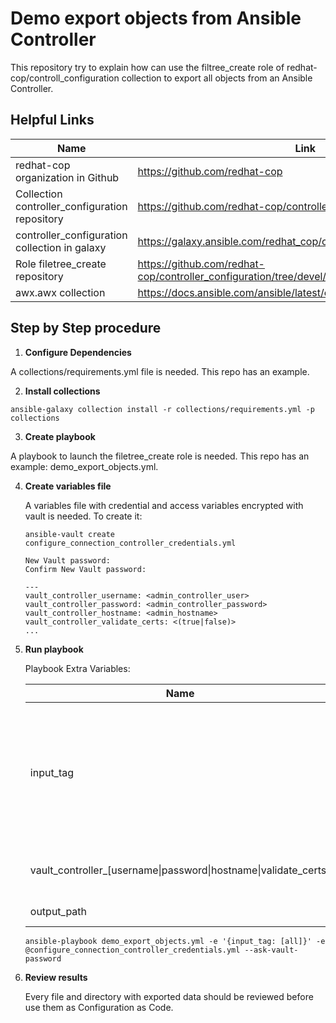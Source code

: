 Demo export objects from  Ansible Controller
============================================

This repository try to explain how can use the filtree_create role of redhat-cop/controll_configuration collection to export all objects from an Ansible Controller.


Helpful Links
-------------

| Name | Link |
|------|-------------|
|redhat-cop organization in Github | https://github.com/redhat-cop|
|Collection controller_configuration repository | https://github.com/redhat-cop/controller_configuration |
|controller_configuration collection in galaxy | https://galaxy.ansible.com/redhat_cop/controller_configuration |
|Role filetree_create repository | https://github.com/redhat-cop/controller_configuration/tree/devel/roles/filetree_create |
| awx.awx collection | https://docs.ansible.com/ansible/latest/collections/awx/awx/index.html |



Step by Step procedure
----------------------

1. **Configure Dependencies**

  A collections/requirements.yml file is needed. This repo has an example.

2. **Install collections**

  ```
  ansible-galaxy collection install -r collections/requirements.yml -p collections
  ```
3. **Create playbook**

  A playbook to launch the filetree_create role is needed. This repo has an example: demo_export_objects.yml.

4. **Create variables file**

   A variables file with credential and access variables encrypted with vault is needed. To create it:

   ```
   ansible-vault create configure_connection_controller_credentials.yml

   New Vault password:
   Confirm New Vault password:

   ---
   vault_controller_username: <admin_controller_user>
   vault_controller_password: <admin_controller_password>
   vault_controller_hostname: <admin_hostname>
   vault_controller_validate_certs: <(true|false)>
   ...

   ```

5. **Run playbook**

    Playbook Extra Variables:

    | Name | Description | Valid Vaules |
    |------|-------------| ------------ |
    |input_tag| Define tags to select what type of objects it will be exported | all, credentials, credential_types, execution_environments, groups, hosts, inventory, inventory_sources, job_templates, notification_templates, organizations, projects, roles, teams, users, workflow_job_template_nodes, workflow_job_templates |
    |vault_controller_[username&#124;password&#124;hostname&#124;validate_certs] | Define access variables to Ansible Controller. This example adds these variables from the encrypted file configure_connection_controller_credentials.yml| N/A |
    |output_path | Local path where files with exported object will be saved. Default value: /tmp/filetree_output | N/A |

    ```
    ansible-playbook demo_export_objects.yml -e '{input_tag: [all]}' -e @configure_connection_controller_credentials.yml --ask-vault-password
    ```
5. **Review results**

   Every file and directory with exported data should be reviewed before use them as Configuration as Code.
